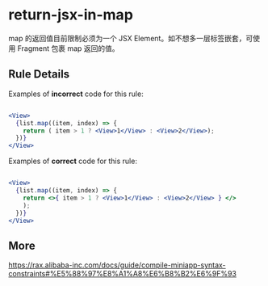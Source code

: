 # return-jsx-in-map
map 的返回值目前限制必须为一个 JSX Element。如不想多一层标签嵌套，可使用 Fragment 包裹 map 返回的值。

## Rule Details

Examples of **incorrect** code for this rule:

```jsx

<View>
  {list.map((item, index) => {
    return ( item > 1 ? <View>1</View> : <View>2</View>);
  })}
</View>

```

Examples of **correct** code for this rule:

```jsx

<View>
  {list.map((item, index) => {
    return <>{ item > 1 ? <View>1</View> : <View>2</View> } </>
    );
  })}
</View>

```

## More
https://rax.alibaba-inc.com/docs/guide/compile-miniapp-syntax-constraints#%E5%88%97%E8%A1%A8%E6%B8%B2%E6%9F%93